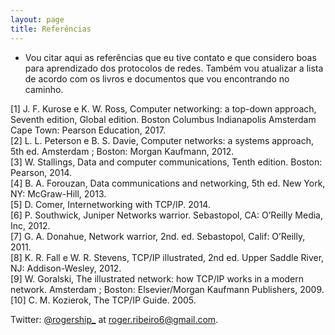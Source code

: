 ```yaml
---
layout: page
title: Referências
---
```


- Vou citar aqui as referências que eu tive contato e que considero boas para aprendizado dos protocolos de redes. Também vou atualizar a lista de acordo com os livros e documentos que vou encontrando no caminho.

[1] J. F. Kurose e K. W. Ross, Computer networking: a top-down approach,
Seventh edition, Global edition. Boston Columbus Indianapolis Amsterdam
Cape Town: Pearson Education, 2017.<br/>
[2] L. L. Peterson e B. S. Davie, Computer networks: a systems approach, 5th
ed. Amsterdam ; Boston: Morgan Kaufmann, 2012.<br/>
[3] W. Stallings, Data and computer communications, Tenth edition. Boston:
Pearson, 2014.<br/>
[4] B. A. Forouzan, Data communications and networking, 5th ed. New York,
NY: McGraw-Hill, 2013.<br/>
[5] D. Comer, Internetworking with TCP/IP. 2014.<br/>
[6] P. Southwick, Juniper Networks warrior. Sebastopol, CA: O’Reilly Media,
Inc, 2012.<br/>
[7] G. A. Donahue, Network warrior, 2nd. ed. Sebastopol, Calif: O’Reilly,
2011.<br/>
[8] K. R. Fall e W. R. Stevens, TCP/IP illustrated, 2nd ed. Upper Saddle River,
NJ: Addison-Wesley, 2012.<br/>
[9] W. Goralski, The illustrated network: how TCP/IP works in a modern
network. Amsterdam ; Boston: Elsevier/Morgan Kaufmann Publishers,
2009.<br/>
[10] C. M. Kozierok, The TCP/IP Guide. 2005.<br/>






Twitter: [@rogership_](http://twitter.com/rogership_)
at [roger.ribeiro6@gmail.com](mailto:roger.ribeiro6@gmail.com).
